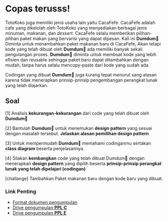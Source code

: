 # Copas terusss!

TotoKoko juga memiliki jenis usaha lain yaitu CacaFefe. CacaFefe adalah cafe yang dikelolah oleh TotoKoko yang menyediakan berbagai jenis minuman, makanan, dan _dessert_. CacaFefe selalu memberikan pilihan-pilihan paket makan yang bervarisi yang dapat dipesan. Kali ini **Dumdum**🐣 Diminta untuk menambahkan paket makanan baru di CacaFefe, Akan tetapi kode yang telah dibuat oleh **Dumdum**🐣 ada memiliki banyak sekali pengulangan proses. **Dumdum**🐣 diminta untuk membuat kode yang lebih efisien dan reusable sehingga paket baru dapat ditambahkan dengan mudah, tanpa harus selalu mencopy-paste dari kode yang sudah ada.

Codingan yang dibuat **Dumdum**🐣 juga kurang tepat menurut sang atasan karena tidak menerapkan prinsip-prinsip pengembangan perangkat lunak yang telah diajarkan.

## Soal

[1] Analisis **kekurangan-kekurangan** dari code yang telah dibuat oleh **Dumdum**🐣

[2] Bantulah **Dumdum**🐣 untuk menemukan **design pattern** yang sesuai dengan masalah tersebut. **Jelaskan alasan pemilihan design pattern**

[3] Untuk mempermudah **Dumdum**🐣 memahami codinganmu sertakan **class diagram** beserta penjelasannya.

[4] Silakan **kembangkan** code yang telah dibuat Dumdum🐣 dengan menerapkan **design pattern** yang dipilih beserta **prinsip-prinsip perangkat lunak yang telah dipelajari (codingan)**

[challange] Tambahkan Paket makanan baru dengan kode baru yang dibuat.

### Link Penting

- [Format dokumen pengumpulan](https://docs.google.com/document/d/1t-piv3Z_CU3R1L45v6HrQlZzaDVsgGQl2UVUzQLxa1U/edit?usp=sharing)
- [Drive pengumpulan **PPL C**](https://drive.google.com/drive/folders/1GIjjtXAQ8_zj4uXc7izCCYM4O86WxydE?usp=sharing)
- [Drive pengumpulan **PPL E**](https://drive.google.com/drive/folders/1Yaoyvwh0RoQJZ5xsg2OIGvWXl9s4IZBi?usp=sharing)
